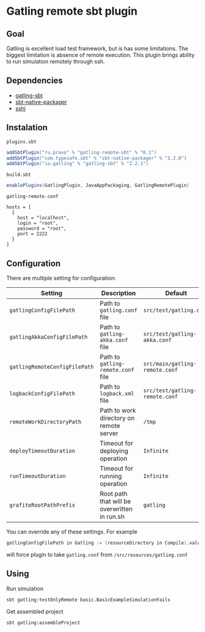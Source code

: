 # Gatling remote sbt plugin 

## Goal

Gatling is excellent load test framework, but is has some limitations. The biggest limitation is absence of remote execution. 
This plugin brings ability to run simulation remotely through ssh.

## Dependencies 

* [gatling-sbt](https://github.com/gatling/gatling-sbt)
* [sbt-native-packager](https://github.com/sbt/sbt-native-packager)
* [sshj](https://github.com/hierynomus/sshj)

## Instalation

`plugins.sbt`
```scala
addSbtPlugin("ru.pravo" % "gatling-remote-sbt" % "0.1")
addSbtPlugin("com.typesafe.sbt" % "sbt-native-packager" % "1.2.0")
addSbtPlugin("io.gatling" % "gatling-sbt" % "2.2.1")
```

`build.sbt`
```scala
enablePlugins(GatlingPlugin, JavaAppPackaging, GatlingRemotePlugin)
```

`gatling-remote.conf`
```
hosts = [
  {
    host = "localhost",
    login = "root",
    password = "root",
    port = 2222
  }
]
```

## Configuration

There are multiple setting for configuration:

Setting | Description | Default 
------- | ----------- | -------
|`gatlingConfigFilePath`|Path to `gatling.conf` file|`src/test/gatling.conf`|
|`gatlingAkkaConfigFilePath`|Path to `gatling-akka.conf` file|`src/test/gatling-akka.conf`|
|`gatlingRemoteConfigFilePath`|Path to `gatling-remote.conf` file|`src/main/gatling-remote.conf`|
|`logbackConfigFilePath`|Path to `logback.xml` file|`src/test/gatling-remote.conf`|
|`remoteWorkDirectoryPath`|Path to work directory on remote server|`/tmp`|
|`deployTimeoutDuration`|Timeout for deploying operation|`Infinite`|
|`runTimeoutDuration`|Timeout for running operation|`Infinite`|
|`grafiteRootPathPrefix`|Root path that will be overwritten in run.sh|`gatling`|

You can override any of these settings. For example 

```scala
gatlingConfigFilePath in Gatling := (resourceDirectory in Compile).value / "gatling.conf"
```

will force plugin to take `gatling.conf` from `/src/resources/gatling.conf`

## Using

Run simulation
```bash
sbt gatling:testOnlyRemote basic.BasicExampleSimulationFails
```

Get assembled project 
```bash
sbt gatling:assembleProject
```